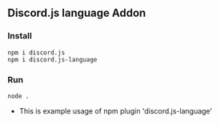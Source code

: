 ## Discord.js language Addon

### Install
```bach
npm i discord.js
npm i discord.js-language
```

### Run
```bach
node .
```

- This is example usage of npm plugin 'discord.js-language'
